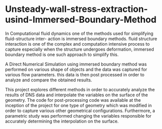 # Unsteady-wall-stress-extraction-usind-Immersed-Boundary-Method
In Computational fluid dynamics one of the methods used for simplifying fluid-structure inter- action is immersed boundary methods. fluid structure interaction is one of the complex and computation intensive process to capture especially when the structure undergoes deformation, immersed boundary method is one such approach to simplify this.

A Direct Numerical Simulation using immersed boundary method was performed on various shape of objects and the data was captured for various flow parameters. this data is then post processed in order to analyze and compare the obtained results. 

This project explores different methods in order to accurately analyze the results of DNS data and interpolate the variables on the surface of the geometry. The code for post-processing code was available at the inception of the project for one type of geometry which was modified in order to capture various other geometrical configurations. Furthermore, a parametric study was performed changing the variables responsible for accurately determining the interpolation on the surface.
